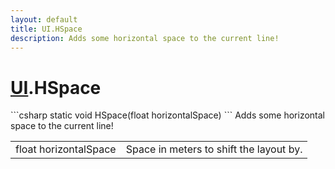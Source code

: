 ```yaml
---
layout: default
title: UI.HSpace
description: Adds some horizontal space to the current line!
---
```

# [UI]({{site.url}}/Pages/StereoKit/UI.html).HSpace

<div class='signature' markdown='1'>
```csharp
static void HSpace(float horizontalSpace)
```
Adds some horizontal space to the current line!
</div>

|  |  |
|--|--|
|float horizontalSpace|Space in meters to shift the layout             by.|




